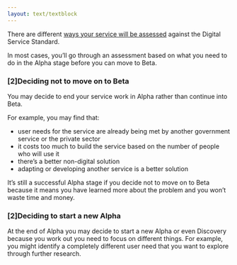 ```yaml
---
layout: text/textblock
---
```


There are different [ways your service will be assessed](https://www.dta.gov.au/standard/meeting-standard/) against the Digital Service Standard.

In most cases, you’ll go through an assessment based on what you need to do in the Alpha stage before you can move to Beta.

### [2]Deciding not to move on to Beta

You may decide to end your service work in Alpha rather than continue into Beta.

For example, you may find that:
- user needs for the service are already being met by another government service or the private sector
- it costs too much to build the service based on the number of people who will use it
- there’s a better non-digital solution
- adapting or developing another service is a better solution

It’s still a successful Alpha stage if you decide not to move on to Beta because it means you have learned more about the problem and you won’t waste time and money.

### [2]Deciding to start a new Alpha

At the end of Alpha you may decide to start a new Alpha or even Discovery because you work out you need to focus on different things. For example, you might identify a completely different user need that you want to explore through further research.
